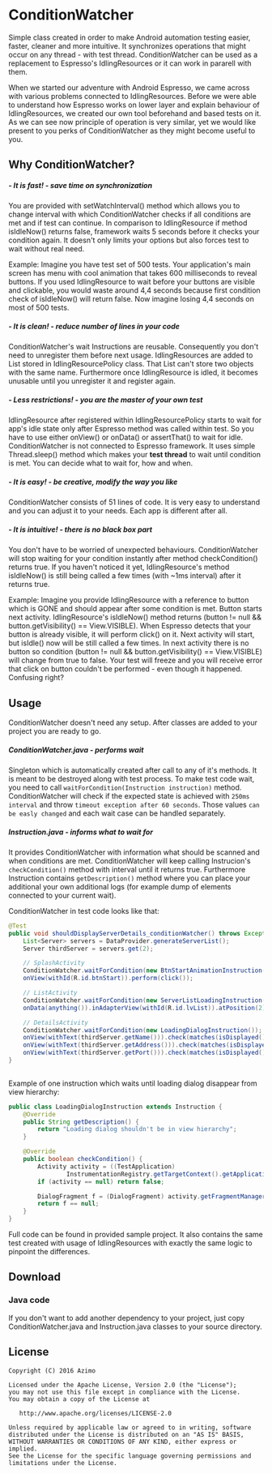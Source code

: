 # ConditionWatcher

Simple class created in order to make Android automation testing easier, faster, cleaner and more intuitive. It synchronizes operations that might occur on any thread - with test thread. ConditionWatcher can be used as a replacement to Espresso's IdlingResources or it can work in pararell with them.

When we started our adventure with Android Espresso, we came across with various problems connected to IdlingResources. Before we were able to understand how Espresso works on lower layer and explain behaviour of IdlingResources, we created our own tool beforehand and based tests on it. As we can see now principle of operation is very similar, yet we would like present to you perks of ConditionWatcher as they might become useful to you.


## Why ConditionWatcher?

##### - It is fast! - save time on synchronization
You are provided with setWatchInterval() method which allows you to change interval with which ConditionWatcher checks if all conditions are met and if test can continue. In comparison to IdlingResource if method isIdleNow() returns false, framework waits 5 seconds before it checks your condition again. It doesn't only limits your options but also forces test to wait without real need. 

Example: Imagine you have test set of 500 tests. Your application's main screen has menu with cool animation that takes 600 milliseconds to reveal buttons. If you used IdlingResource to wait before your buttons are visible and clickable, you would waste around 4,4 seconds because first condition check of isIdleNow() will return false. Now imagine losing 4,4 seconds on most of 500 tests.

##### - It is clean! - reduce number of lines in your code
ConditionWatcher's wait Instructions are reusable. Consequently you don't need to unregister them before next usage. IdlingResources are added to List stored in  IdlingResourcePolicy class. That List can't store two objects with the same name. Furthermore once IdlingResource is idled, it becomes unusable until you unregister it and register again.

##### - Less restrictions! - you are the master of your own test
IdlingResource after registered within IdlingResourcePolicy starts to wait for app's idle state only after Espresso method was called within test. So you have to use either onView() or onData() or assertThat() to wait for idle. ConditionWatcher is not connected to Espresso framework. It uses simple Thread.sleep() method which makes your <b>test thread</b> to wait until condition is met. You can decide what to wait for, how and when.

##### - It is easy! - be creative, modify the way you like

ConditionWatcher consists of 51 lines of code. It is very easy to understand and you can adjust it to your needs. Each app is different after all. 

##### - It is intuitive! - there is no black box part

You don't have to be worried of unexpected behaviours. ConditionWatcher will stop waiting for your condition instantly after method checkCondition() returns true.  If you haven't noticed it yet, IdlingResource's method isIdleNow() is still being called a few times (with ~1ms interval) after it returns true. 

Example: Imagine you provide IdlingResource with a reference to button which is GONE and should appear after some condition is met. Button starts next activity. IdlingResource's isIdleNow() method returns (button != null && button.getVisibility() == View.VISIBLE). When Espresso detects that your button is already visible, it will perform click() on it. Next activity will start, but isIdle() now will be still called a few times. In next activity there is no button so condition (button != null && button.getVisibility() == View.VISIBLE) will change from true to false. Your test will freeze and you will receive error that click on button couldn't be performed - even though it happened. Confusing right?



## Usage

ConditionWatcher doesn't need any setup. After classes are added to your project you are ready to go. 

##### ConditionWatcher.java - performs wait
Singleton which is automatically created after call to any of it's methods. It is meant to be destroyed along with test process. To make test code wait, you need to call `waitForCondition(Instruction instruction)` method. ConditionWatcher will check if the expected state is achieved with `250ms interval` and throw `timeout exception after 60 seconds`. Those values `can be easly changed` and each wait case can be handled separately. 


##### Instruction.java - informs what to wait for
It provides ConditionWatcher with information what should be scanned and when conditions are met. ConditionWatcher will keep calling Instrucion's `checkCondition()` method with interval until it returns true. Furthermore Instruction contains `getDescription()` method where you can place your additional your own additional logs (for example dump of elements connected to your current wait). 

ConditionWatcher in test code looks like that:

```java
@Test
public void shouldDisplayServerDetails_conditionWatcher() throws Exception {
    List<Server> servers = DataProvider.generateServerList();
    Server thirdServer = servers.get(2);

    // SplashActivity
    ConditionWatcher.waitForCondition(new BtnStartAnimationInstruction());
    onView(withId(R.id.btnStart)).perform(click());

    // ListActivity
    ConditionWatcher.waitForCondition(new ServerListLoadingInstruction());
    onData(anything()).inAdapterView(withId(R.id.lvList)).atPosition(2).perform(click());

    // DetailsActivity
    ConditionWatcher.waitForCondition(new LoadingDialogInstruction());
    onView(withText(thirdServer.getName())).check(matches(isDisplayed()));
    onView(withText(thirdServer.getAddress())).check(matches(isDisplayed()));
    onView(withText(thirdServer.getPort())).check(matches(isDisplayed()));
}
    
```

Example of one instruction which waits until loading dialog disappear from view hierarchy:


```java
public class LoadingDialogInstruction extends Instruction {
    @Override
    public String getDescription() {
        return "Loading dialog shouldn't be in view hierarchy";
    }

    @Override
    public boolean checkCondition() {
        Activity activity = ((TestApplication)
                InstrumentationRegistry.getTargetContext().getApplicationContext()).getCurrentActivity();
        if (activity == null) return false;

        DialogFragment f = (DialogFragment) activity.getFragmentManager().findFragmentByTag(LoadingDialog.TAG);
        return f == null;
    }
}
```

Full code can be found in provided sample project. It also contains the same test created with usage of IdlingResources with exactly the same logic to pinpoint the differences.


## Download

### Java code

If you don't want to add another dependency to your project, just copy ConditionWatcher.java and Instruction.java classes to your source directory.

## License

    Copyright (C) 2016 Azimo

    Licensed under the Apache License, Version 2.0 (the "License");
    you may not use this file except in compliance with the License.
    You may obtain a copy of the License at

       http://www.apache.org/licenses/LICENSE-2.0

    Unless required by applicable law or agreed to in writing, software
    distributed under the License is distributed on an "AS IS" BASIS,
    WITHOUT WARRANTIES OR CONDITIONS OF ANY KIND, either express or implied.
    See the License for the specific language governing permissions and
    limitations under the License.

